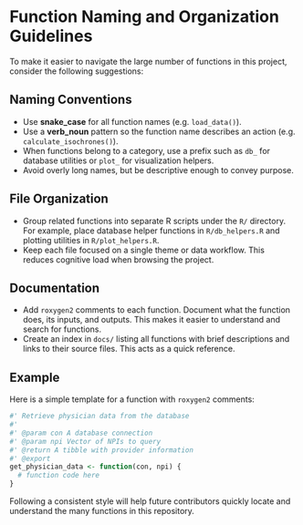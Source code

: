 # Function Naming and Organization Guidelines

To make it easier to navigate the large number of functions in this project,
consider the following suggestions:

## Naming Conventions

- Use **snake_case** for all function names (e.g. `load_data()`).
- Use a **verb_noun** pattern so the function name describes an action (e.g.
  `calculate_isochrones()`).
- When functions belong to a category, use a prefix such as `db_` for database
  utilities or `plot_` for visualization helpers.
- Avoid overly long names, but be descriptive enough to convey purpose.

## File Organization

- Group related functions into separate R scripts under the `R/` directory.
  For example, place database helper functions in `R/db_helpers.R` and plotting
  utilities in `R/plot_helpers.R`.
- Keep each file focused on a single theme or data workflow. This reduces
  cognitive load when browsing the project.

## Documentation

- Add `roxygen2` comments to each function. Document what the function does,
  its inputs, and outputs. This makes it easier to understand and search for
  functions.
- Create an index in `docs/` listing all functions with brief descriptions and
  links to their source files. This acts as a quick reference.

## Example

Here is a simple template for a function with `roxygen2` comments:

```r
#' Retrieve physician data from the database
#'
#' @param con A database connection
#' @param npi Vector of NPIs to query
#' @return A tibble with provider information
#' @export
get_physician_data <- function(con, npi) {
  # function code here
}
```

Following a consistent style will help future contributors quickly locate and
understand the many functions in this repository.
